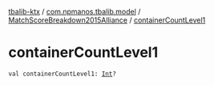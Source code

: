 [tbalib-ktx](../../index.md) / [com.npmanos.tbalib.model](../index.md) / [MatchScoreBreakdown2015Alliance](index.md) / [containerCountLevel1](./container-count-level1.md)

# containerCountLevel1

`val containerCountLevel1: `[`Int`](https://kotlinlang.org/api/latest/jvm/stdlib/kotlin/-int/index.html)`?`